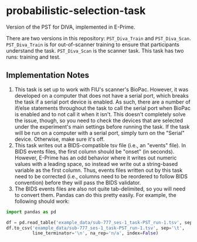 # probabilistic-selection-task
Version of the PST for DIVA, implemented in E-Prime.

There are two versions in this repository: `PST_Diva_Train` and `PST_Diva_Scan`.
`PST_Diva_Train` is for out-of-scanner training to ensure that participants understand the task.
`PST_Diva_Scan` is the scanner task.
This task has two runs: training and test.

## Implementation Notes
1. This task is set up to work with FIU's scanner's BioPac.
However, it was developed on a computer that does not have a serial port, which breaks the task if a serial port device is enabled.
As such, there are a number of if/else statements throughout the task to call the serial port when BioPac is enabled and to not call it when it isn't.
This doesn't completely solve the issue, though, so you need to check the devices that are selected under the experiment's main settings before running the task.
If the task will be run on a computer with a serial port, simply turn on the "Serial" device.
Otherwise, make sure it's off.
2. This task writes out a BIDS-compatible tsv file (i.e., an "events" file).
In BIDS events files, the first column should be "onset" (in seconds).
However, E-Prime has an odd behavior where it writes out numeric values with a leading space, so instead we write out a string-based variable as the first column.
Thus, events files written out by this task need to be corrected (i.e., columns need to be reordered to follow BIDS convention) before they will pass the BIDS validator.
3. The BIDS events files are also not quite tab-delimited, so you will need to convert them.
Pandas can do this pretty easily.
For example, the following should work:

```python
import pandas as pd

df = pd.read_table('example_data/sub-777_ses-1_task-PST_run-1.tsv', sep='\s+')
df.to_csv('example_data/sub-777_ses-1_task-PST_run-1.tsv', sep='\t',
          line_terminator='\n', na_rep='n/a', index=False)
```
